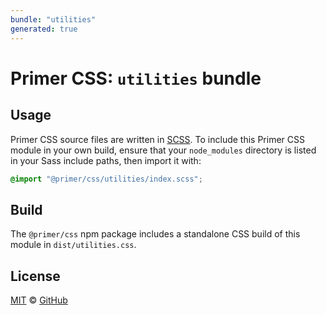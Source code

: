 ```yaml
---
bundle: "utilities"
generated: true
---
```


# Primer CSS: `utilities` bundle

## Usage

Primer CSS source files are written in [SCSS]. To include this Primer CSS module in your own build, ensure that your `node_modules` directory is listed in your Sass include paths, then import it with:

```scss
@import "@primer/css/utilities/index.scss";
```

## Build

The `@primer/css` npm package includes a standalone CSS build of this module in `dist/utilities.css`.

## License

[MIT](https://github.com/primer/css/blob/master/LICENSE) &copy; [GitHub](https://github.com/)

[scss]: https://sass-lang.com/documentation/syntax#scss
